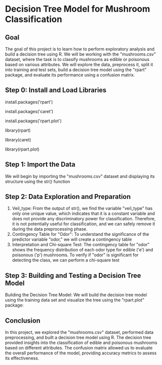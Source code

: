 # Decision Tree Model for Mushroom Classification

## Goal 
The goal of this project is to learn how to perform exploratory analysis and build a decision tree using R. We will be working with the "mushrooms.csv" dataset, where the task is to classify mushrooms as edible or poisonous based on various attributes. We will explore the data, preprocess it, split it into training and test sets, build a decision tree model using the "rpart" package, and evaluate its performance using a confusion matrix.

## Step 0: Install and Load Libraries

install.packages('rpart')

install.packages('caret')

install.packages('rpart.plot')

library(rpart)

library(caret)

library(rpart.plot)

## Step 1: Import the Data
We will begin by importing the "mushrooms.csv" dataset and displaying its structure using the str() function

## Step 2: Data Exploration and Preparation
1. Veil_type: From the output of str(), we find the variable "veil_type" has only one unique value, which indicates that it is a constant variable and does not provide any discriminatory power for classification. Therefore, it is not potentially useful for classification, and we can safely remove it during the data preprocessing phase.
2. Contingency Table for "Odor": To understand the significance of the predictor variable "odor," we will create a contingency table
3. Interpretation and Chi-square Test: The contingency table for "odor" shows the frequency distribution of each odor type for edible ('e') and poisonous ('p') mushrooms. To verify if "odor" is significant for detecting the class, we can perform a chi-square test

## Step 3: Building and Testing a Decision Tree Model
Building the Decision Tree Model: We will build the decision tree model using the training data set and visualize the tree using the "rpart.plot" package:

## Conclusion
In this project, we explored the "mushrooms.csv" dataset, performed data preprocessing, and built a decision tree model using R. The decision tree provided insights into the classification of edible and poisonous mushrooms based on different attributes. The confusion matrix allowed us to evaluate the overall performance of the model, providing accuracy metrics to assess its effectiveness.

